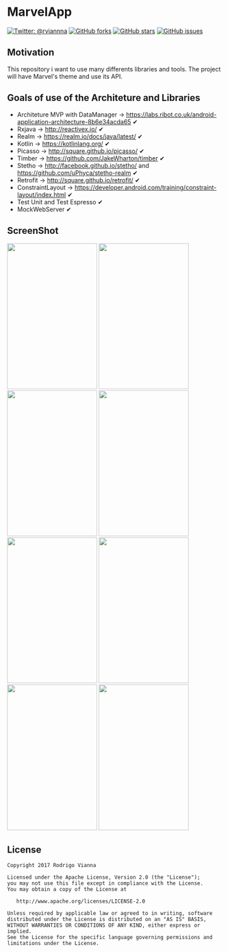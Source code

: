 
# **MarvelApp**
[![Twitter: @rviannna](https://img.shields.io/twitter/url/https/github.com/rviannaoliveira/MarvelApp.svg?style=social)](https://twitter.com/rviannna)
[![GitHub forks](https://img.shields.io/github/forks/rviannaoliveira/MarvelApp.svg)](https://github.com/rviannaoliveira/MarvelApp/network)
[![GitHub stars](https://img.shields.io/github/stars/rviannaoliveira/MarvelApp.svg)](https://github.com/rviannaoliveira/MarvelApp/stargazers)
[![GitHub issues](https://img.shields.io/github/issues/rviannaoliveira/MarvelApp.svg)](https://github.com/rviannaoliveira/MarvelApp/issues)

## **Motivation**
This repository i want to use many differents libraries and tools. The project will have Marvel's theme and use its API.

## **Goals of use of the Architeture and Libraries**
* Architeture MVP with DataManager -> https://labs.ribot.co.uk/android-application-architecture-8b6e34acda65 ✔︎
* Rxjava -> http://reactivex.io/ ✔︎
* Realm -> https://realm.io/docs/java/latest/ ✔︎
* Kotlin -> https://kotlinlang.org/ ✔︎
* Picasso -> http://square.github.io/picasso/ ✔︎
* Timber -> https://github.com/JakeWharton/timber ✔︎
* Stetho -> http://facebook.github.io/stetho/ and https://github.com/uPhyca/stetho-realm ✔︎
* Retrofit -> http://square.github.io/retrofit/ ✔︎
* ConstraintLayout -> https://developer.android.com/training/constraint-layout/index.html ✔︎
* Test Unit and Test Espresso ✔︎
* MockWebServer ✔︎

## **ScreenShot**
<p>
<img src="https://github.com/rviannaoliveira/MarvelApp/blob/master/images/zero.png" width="210" height="340" margin="10xp">
<img src="https://github.com/rviannaoliveira/MarvelApp/blob/master/images/first.png" width="210" height="340" margin="10xp">
<img src="https://github.com/rviannaoliveira/MarvelApp/blob/master/images/second.png" width="210" height="340" margin="10xp">
<img src="https://github.com/rviannaoliveira/MarvelApp/blob/master/images/third.png" width="210" height="340" margin="10xp">
<img src="https://github.com/rviannaoliveira/MarvelApp/blob/master/images/fourth.png" width="210" height="340" margin="10xp">
<img src="https://github.com/rviannaoliveira/MarvelApp/blob/master/images/fifth.png" width="210" height="340" margin="10xp">
<img src="https://github.com/rviannaoliveira/MarvelApp/blob/master/images/sixth.png" width="210" height="340" margin="10xp">
<img src="https://github.com/rviannaoliveira/MarvelApp/blob/master/images/seventh.png" width="210" height="340" margin="10xp">

</p>

## **License**

```
Copyright 2017 Rodrigo Vianna

Licensed under the Apache License, Version 2.0 (the "License");
you may not use this file except in compliance with the License.
You may obtain a copy of the License at

   http://www.apache.org/licenses/LICENSE-2.0

Unless required by applicable law or agreed to in writing, software
distributed under the License is distributed on an "AS IS" BASIS,
WITHOUT WARRANTIES OR CONDITIONS OF ANY KIND, either express or implied.
See the License for the specific language governing permissions and
limitations under the License.
```

















